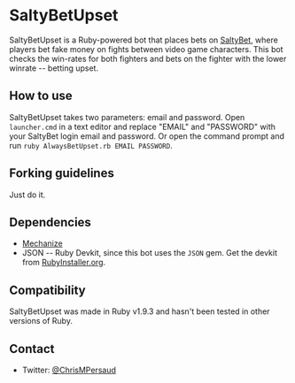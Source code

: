 # SaltyBetUpset
SaltyBetUpset is a Ruby-powered bot that places bets on [SaltyBet](http://saltybet.com), where players bet fake money on fights between video game characters. This bot checks the win-rates for both fighters and bets on the fighter with the lower winrate -- betting upset.

## How to use
SaltyBetUpset takes two parameters: email and password. Open `launcher.cmd` in a text editor and replace "EMAIL" and "PASSWORD" with your SaltyBet login email and password. Or open the command prompt and run `ruby AlwaysBetUpset.rb EMAIL PASSWORD`.

## Forking guidelines
Just do it. 

## Dependencies
- [Mechanize](https://github.com/sparklemotion/mechanize)
- JSON
-- Ruby Devkit, since this bot uses the `JSON` gem. Get the devkit from [RubyInstaller.org](http://rubyinstaller.org/downloads/).

## Compatibility
SaltyBetUpset was made in Ruby v1.9.3 and hasn't been tested in other versions of Ruby.

## Contact
- Twitter: [@ChrisMPersaud](http://twitter.com/ChrisMPersaud)